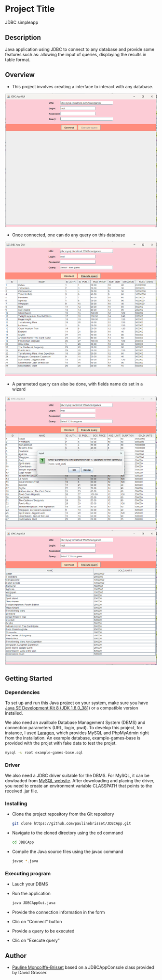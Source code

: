 # Project Title

JDBC simpleapp

## Description
Java application using JDBC to connect to any database and provide some features such as: allowing the input of queries, displaying the results in table format. 

## Overview

* This project involves creating a interface to interact with any database.

![Homepage view](./assets/homepage.png)

* Once connected, one can do any query on this database

![simplequery view](./assets/simplequery.png)

* A parameted query can also be done, with fields name do set in a wizard

![queryparameters view](./assets/queryparameters.png)
![queryparametersresult view](./assets/queryparameters-2.png)

## Getting Started

### Dependencies

To set up and run this Java project on your system, make sure you have [Java SE Development Kit 8 (JDK 1.8.0_381)](https://www.oracle.com/fr/java/technologies/downloads/) or a compatible version installed.

We also need an availbale Database Management System (DBMS) and connection parameters (URL, login, pwd). To develop this project, for instance, I used [Laragon](https://laragon.org/index.html), which provides MySQL and PhpMyAdmin right from the installation. An example database, example-games-base is provided with the projet with fake data to test the projet. 

   ```bash
mysql -u root example-games-base.sql
   ```

### Driver

We also need a JDBC driver suitable for the DBMS. For MySQL, it can be dowloaded from [MySQL website](https://dev.mysql.com/downloads/connector/j/). After downloading and placing the driver, you need to create an environment variable CLASSPATH that points to the received .jar file. 

### Installing

* Clone the project repository from the Git repository

   ```bash
   git clone https://github.com/paulinebrisset/JDBCApp.git
   ```

* Navigate to the cloned directory using the cd command
   ```bash
   cd JDBCApp
   ```

* Compile the Java source files using the javac command
   ```bash
   javac *.java
   ```

### Executing program

* Lauch your DBMS

* Run the application
   ```bash
   java JDBCAppGui.java
   ```
* Provide the connection information in the form
* Clic on "Connect" button
* Provide a query to be executed
* Clic on "Execute query"



## Author
- [Pauline Moncoiffé-Brisset](https://github.com/paulinebrisset)
based on a JDBCAppConsole class provided by David Grosser.